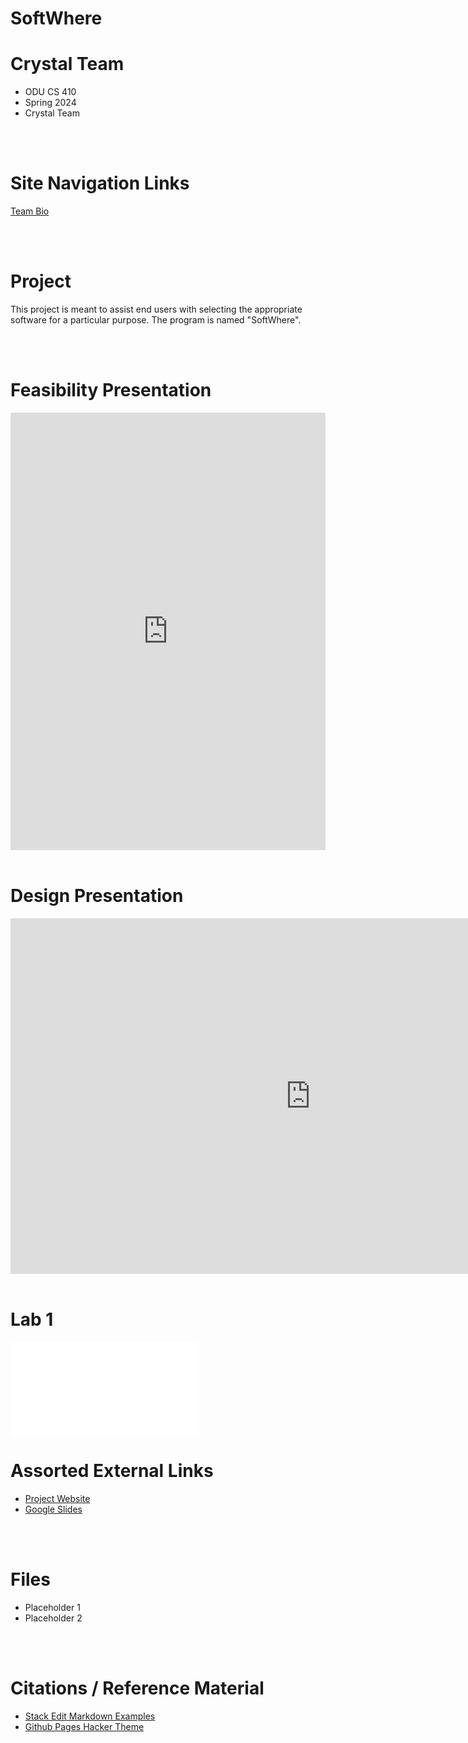 # SoftWhere

# Crystal Team
- ODU CS 410
- Spring 2024
- Crystal Team


<br>
<br>

# Site Navigation Links
[Team Bio](team_bio.md)


<br>
<br>


# Project
This project is meant to assist end users with selecting the appropriate software for a particular purpose. The program is named "SoftWhere".

<br>
<br>

# Feasibility Presentation
<iframe
src="https://docs.google.com/presentation/d/e/2PACX-1vSaeoCPtZjtZ9KiRrefxHxsNMJFQV60elhntqqDzTHL3oQ_2MmSTsSll9bGQTXRbAE26xRX7lCCEf06/embed?start=true&loop=true&delayms=3000"
frameborder="0"
height="700"
width="100%"
allowfullscreen="true"
mozallowfullscreen="true"
webkitallowfullscreen="true">
</iframe>

<br>
<br>

# Design Presentation
<iframe src="https://docs.google.com/presentation/d/e/2PACX-1vQHAQOmdewpQK-Byc6OzqNkcqxZnLjRMvstPZ1pFkpnJCTwnJN4CehnHMbi_blBwf_gio1JYNreka9d/embed?start=false&loop=false&delayms=3000" frameborder="0" width="960" height="569" allowfullscreen="true" mozallowfullscreen="true" webkitallowfullscreen="true"></iframe>
<br>
<br>

# Lab 1

<!-- Learned from: https://stackoverflow.com/questions/39777166/display-pdf-image-in-markdown -->
<object data="Crystal_Group_Lab_1.pdf" type="application/pdf" width="700px" height="700px">
    <embed src="Crystal_Group_Lab_1.pdf">
    </embed>
</object>


# Assorted External Links
- [Project Website](https://rgera002.github.io/Spring-2024-Crystal-Team-CS410/)
- [Google Slides](https://docs.google.com/presentation/d/1V-B-J1mgXTi4ozUaZv1W4ieMAi7zzdfW2sztKeJuYuo/edit#slide=id.p)

<br>
<br>

# Files
- Placeholder 1
- Placeholder 2

<br>
<br>


# Citations / Reference Material
- [Stack Edit Markdown Examples](https://stackedit.io/app#)
- [Github Pages Hacker Theme](https://pages-themes.github.io/hacker/)

<br>
<br>
